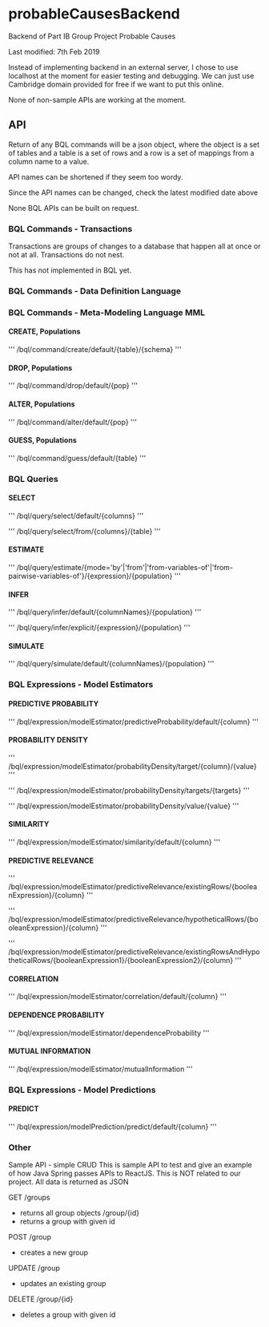 # probableCausesBackend
Backend of Part IB Group Project Probable Causes

Last modified: 7th Feb 2019

Instead of implementing backend in an external server, I chose to use localhost at the moment for easier testing and debugging.
We can just use Cambridge domain provided for free if we want to put this online.

None of non-sample APIs are working at the moment.

## API

Return of any BQL commands will be a json object,
where the object is a set of tables
and a table is a set of rows
and a row is a set of mappings from a column name to a value.

API names can be shortened if they seem too wordy.

Since the API names can be changed, check the latest modified date above

None BQL APIs can be built on request.

### BQL Commands - Transactions

Transactions are groups of changes to a database that happen all at once or not at all. Transactions do not nest.

This has not implemented in BQL yet.

### BQL Commands - Data Definition Language

### BQL Commands - Meta-Modeling Language MML

#### CREATE, Populations

'''
/bql/command/create/default/{table}/{schema}
'''

#### DROP, Populations

'''
/bql/command/drop/default/{pop}
'''

#### ALTER, Populations

'''
/bql/command/alter/default/{pop}
'''

#### GUESS, Populations

'''
/bql/command/guess/default/{table}
'''

### BQL Queries

#### SELECT

'''
/bql/query/select/default/{columns}
'''

'''
/bql/query/select/from/{columns}/{table}
'''

#### ESTIMATE

'''
/bql/query/estimate/{mode='by'|'from'|'from-variables-of'|'from-pairwise-variables-of'}/{expression}/{population}
'''

#### INFER

'''
/bql/query/infer/default/{columnNames}/{population}
'''

'''
/bql/query/infer/explicit/{expression}/{population}
'''

#### SIMULATE

'''
/bql/query/simulate/default/{columnNames}/{population}
'''

### BQL Expressions - Model Estimators

#### PREDICTIVE PROBABILITY

'''
/bql/expression/modelEstimator/predictiveProbability/default/{column}
'''

#### PROBABILITY DENSITY

'''
/bql/expression/modelEstimator/probabilityDensity/target/{column}/{value}
'''

'''
/bql/expression/modelEstimator/probabilityDensity/targets/{targets}
'''

'''
/bql/expression/modelEstimator/probabilityDensity/value/{value}
'''

#### SIMILARITY

'''
/bql/expression/modelEstimator/similarity/default/{column}
'''

#### PREDICTIVE RELEVANCE

'''
/bql/expression/modelEstimator/predictiveRelevance/existingRows/{booleanExpression}/{column}
'''

'''
/bql/expression/modelEstimator/predictiveRelevance/hypotheticalRows/{booleanExpression}/{column}
'''

'''
/bql/expression/modelEstimator/predictiveRelevance/existingRowsAndHypotheticalRows/{booleanExpression1}/{booleanExpression2}/{column}
'''

#### CORRELATION

'''
/bql/expression/modelEstimator/correlation/default/{column}
'''

#### DEPENDENCE PROBABILITY

'''
/bql/expression/modelEstimator/dependenceProbability
'''

#### MUTUAL INFORMATION

'''
/bql/expression/modelEstimator/mutualInformation
'''

### BQL Expressions - Model Predictions

#### PREDICT

'''
/bql/expression/modelPrediction/predict/default/{column}
'''

### Other

Sample API - simple CRUD
This is sample API to test and give an example of how Java Spring passes APIs to ReactJS.
This is NOT related to our project.
All data is returned as JSON

GET
/groups
* returns all group objects
/group/{id}
* returns a group with given id

POST
/group
* creates a new group

UPDATE
/group
* updates an existing group

DELETE
/group/{id}
* deletes a group with given id
